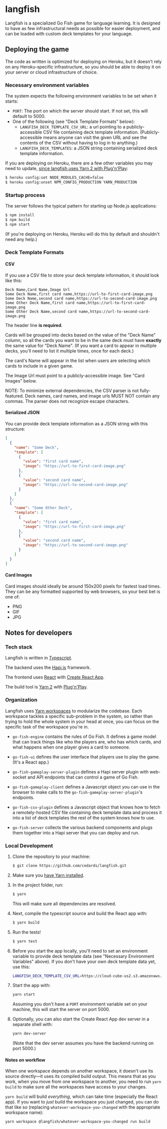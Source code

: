 # langfish

Langfish is a specialized Go Fish game for language learning.
It is designed to have as few infrastructural needs as possible for easier deployment,
and can be loaded with custom deck templates for your language.

## Deploying the game

The code as written is optimized for deploying on Heroku,
but it doesn't rely on any Heroku-specific infrastructure,
so you should be able to deploy it on your server
or cloud infrastructure of choice.

### Necessary environment variables

The system expects the following environment variables to be set when it starts:

- `PORT`: The port on which the server should start.
  If not set, this will default to 5000.
- One of the following (see "Deck Template Formats" below):
  - `LANGFISH_DECK_TEMPLATE_CSV_URL`:
    a url pointing to a publicly-accessible CSV file
    containing deck template information.
    (Publicly-accessible means anyone can visit the given URL
    and see the contents of the CSV without having to log in to anything.)
  - `LANGFISH_DECK_TEMPLATES`: a JSON string
    containing serialized deck template information.

If you are deploying on Heroku, there are a few other variables
you may need to update,
[since langfish uses Yarn 2 with Plug'n'Play](https://devcenter.heroku.com/articles/migrating-to-yarn-2#update-heroku-environment-with-plug-n-play):

```bash
$ heroku config:set NODE_MODULES_CACHE=false
$ heroku config:unset NPM_CONFIG_PRODUCTION YARN_PRODUCTION
```

### Startup process

The server follows the typical pattern for starting up Node.js applications:

```bash
$ npm install
$ npm build
$ npm start
```
(If you're deploying on Heroku, Heroku will do this by default
and shouldn't need any help.)

### Deck Template Formats

#### CSV

If you use a CSV file to store your deck template information,
it should look like this:

```csv
Deck Name,Card Name,Image Url
Some Deck Name,first card name,https://url-to-first-card-image.png
Some Deck Name,second card name,https://url-to-second-card-image.png
Some Other Deck Name,first card name,https://url-to-first-card-image.png
Some Other Deck Name,second card name,https://url-to-second-card-image.png
```

The header line **is required**.

Cards will be grouped into decks based on the value of the "Deck Name" column,
so all the cards you want to be in the same deck must have
**exactly** the same value for "Deck Name".
(If you want a card to appear in multiple decks,
you'll need to list it multiple times,
once for each deck.)

The card's Name will appear in the list when users are selecting
which cards to include in a given game.

The Image Url must point to a publicly-accessible image.
See "Card Images" below.  

NOTE: To minimize external dependencies, the CSV parser is not fully-featured.
Deck names, card names, and image urls
MUST NOT contain any commas. The parser does not recognize
escape characters.

#### Serialized JSON

You can provide deck template information as a JSON string
with this structure:

```json
[
  {
    "name": "Some Deck",
    "template": [
      {
        "value": "first card name",
        "image": "https://url-to-first-card-image.png"
      },
      {
        "value": "second card name",
        "image": "https://url-to-second-card-image.png"
      }
    ]
  },
  {
    "name": "Some Other Deck",
    "template": [
      {
        "value": "first card name",
        "image": "https://url-to-first-card-image.png"
      },
      {
        "value": "second card name",
        "image": "https://url-to-second-card-image.png"
      }
    ]
  }
]
```

#### Card Images

Card images should ideally be around 150x200 pixels for fastest load times.
They can be any formatted supported by web browsers,
so your best bet is one of:

- PNG
- GIF
- JPG 

## Notes for developers

### Tech stack

Langfish is written in [Typescript](https://www.typescriptlang.org/).

The backend uses the [Hapi.js](https://hapi.dev/) framework.

The frontend uses [React](https://reactjs.org/) with [Create React App](https://create-react-app.dev/).

The build tool is [Yarn 2](https://yarnpkg.com/) with [Plug'n'Play](https://yarnpkg.com/features/pnp/#gatsby-focus-wrapper).

### Organization

Langfish uses [Yarn workspaces](https://yarnpkg.com/features/workspaces/#gatsby-focus-wrapper)
to modularize the codebase.
Each workspace tackles a specific sub-problem in the system,
so rather than trying to hold the whole system in your head at once,
you can focus on the specific task of the workspace you're in.

- `go-fish-engine` contains the rules of Go Fish.
  It defines a game model that can track things like
  who the players are, who has which cards,
  and what happens when one player gives a card to someone.

- `go-fish-ui` defines the user interface
  that players use to play the game. (It's a React app.)

- `go-fish-gameplay-server-plugin` defines a Hapi server plugin
  with web-socket and API endpoints that can control
  a game of Go Fish. 

- `go-fish-gameplay-client` defines a Javascript object
  you can use in the browser to make calls to the
  `go-fish-gameplay-server-plugin`'s endpoints.

- `go-fish-csv-plugin` defines a Javascript object
  that knows how to fetch a remotely-hosted CSV file
  containing deck template data and process it into
  a list of deck templates the rest of the system
  knows how to use.

- `go-fish-server` collects the various backend components
  and plugs them together into a Hapi server
  that you can deploy and run.

### Local Development

1. Clone the repository to your machine:
   ```bash
   $ git clone https://github.com/cedards/langfish.git
   ```
1. Make sure you [have Yarn installed](https://yarnpkg.com/getting-started/install/#gatsby-focus-wrapper).

1. In the project folder, run:
   ```bash
   $ yarn
   ```
   This will make sure all dependencies are resolved.

1. Next, compile the typescript source and build the React app with:
   ```bash
   $ yarn build
   ```

1. Run the tests!
   ```bash
   $ yarn test
   ```

1. Before you start the app locally,
   you'll need to set an environment variable
   to provide deck template data
   (see "Necessary Environment Variables" above).
   If you don't have your own deck template data yet,
   use this:
   ```bash
   LANGFISH_DECK_TEMPLATE_CSV_URL=https://cloud-cube-us2.s3.amazonaws.com/langfish/public/deck-templates.csv
   ``` 

1. Start the app with:
   ```bash
   yarn start
   ```
   Assuming you don't have a `PORT` environment variable set on your machine,
   this will start the server on port 5000.

1. Optionally, you can also start the Create React App dev server
   in a separate shell with:
   ```bash
   yarn dev-server
   ```
   (Note that the dev server assumes you have the backend running on port 5000.)

#### Notes on workflow

When one workspace depends on another workspace,
it doesn't use its source directly—it uses its compiled build output.
This means that as you work, when you move from one workspace to another,
you need to run `yarn build` to make sure all the workspaces
have access to your changes.

`yarn build` will build *everything*, which can take time
(especially the React app).
If you want to *just* build the workspace you just changed,
you can do that like so
(replacing `whatever-workspace-you-changed` with
the appropriate workspace name):

```bash
yarn workspace @langfish/whatever-workspace-you-changed run build
``` 